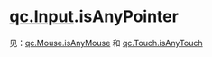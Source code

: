 # [qc.Input](Input.md).isAnyPointer
见：[qc.Mouse.isAnyMouse](Mouse_isAnyMouse.md) 和 [qc.Touch.isAnyTouch](Touch_isAnyTouch.md)

